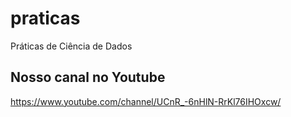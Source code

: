# praticas
Práticas de Ciência de Dados

## Nosso canal no Youtube
https://www.youtube.com/channel/UCnR_-6nHlN-RrKl76IHOxcw/
